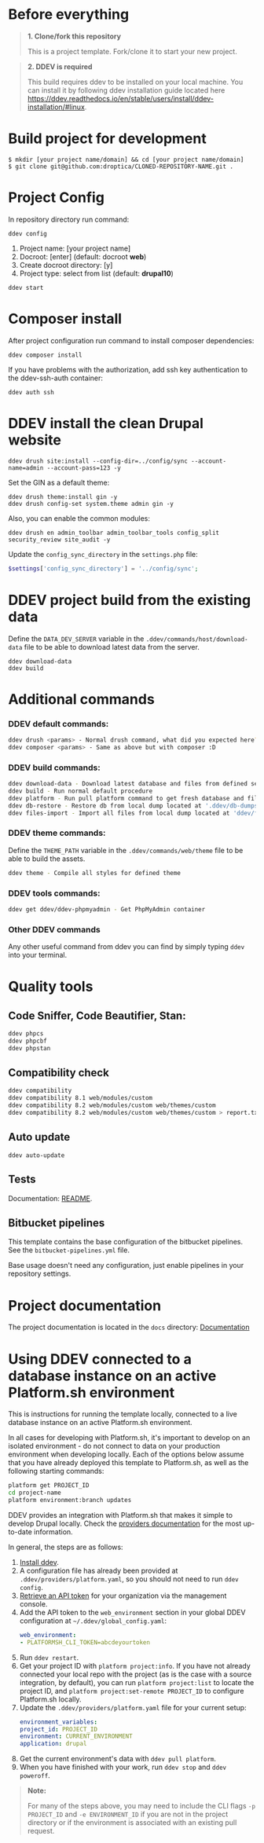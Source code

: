 # Before everything


> **1. Clone/fork this repository**
>
> This is a project template. Fork/clone it to start your new project.

> **2. DDEV is required**
>
> This build requires ddev to be installed on your local machine. You can
> install it by following ddev installation guide located here
> https://ddev.readthedocs.io/en/stable/users/install/ddev-installation/#linux.

# Build project for development
    $ mkdir [your project name/domain] && cd [your project name/domain]
    $ git clone git@github.com:droptica/CLONED-REPOSITORY-NAME.git .

# Project Config
In repository directory run command:
```shell
ddev config
```

1. Project name: [your project name]
2. Docroot: [enter] (default: docroot **web**)
3. Create docroot directory: [y]
4. Project type: select from list (default: **drupal10**)

```shell
ddev start
```

# Composer install
After project configuration run command to install composer dependencies:

```shell
ddev composer install
```

If you have problems with the authorization, add ssh key authentication to the
ddev-ssh-auth container:
```shell
ddev auth ssh
```

# DDEV install the clean Drupal website

```shell
ddev drush site:install --config-dir=../config/sync --account-name=admin --account-pass=123 -y
```

Set the GIN as a default theme:
```shell
ddev drush theme:install gin -y
ddev drush config-set system.theme admin gin -y
```

Also, you can enable the common modules:
```shell
ddev drush en admin_toolbar admin_toolbar_tools config_split security_review site_audit -y
```

Update the `config_sync_directory` in the `settings.php` file:
```php
$settings['config_sync_directory'] = '../config/sync';
```

# DDEV project build from the existing data

Define the `DATA_DEV_SERVER` variable in the `.ddev/commands/host/download-data`
 file to be able to download latest data from the server.

```shell
ddev download-data
ddev build
```

# Additional commands

### DDEV default commands:

```bash
ddev drush <params> - Normal drush command, what did you expected here? :D
ddev composer <params> - Same as above but with composer :D
```

### DDEV build commands:

```bash
ddev download-data - Download latest database and files from defined server
ddev build - Run normal default procedure
ddev platform - Run pull platform command to get fresh database and files from PLATFORM_ENVIRONMENT in the config
ddev db-restore - Restore db from local dump located at '.ddev/db-dumps'
ddev files-import - Import all files from local dump located at 'ddev/file-dumps'
```

### DDEV theme commands:

Define the `THEME_PATH` variable in the `.ddev/commands/web/theme` file to be
able to build the assets.

```bash
ddev theme - Compile all styles for defined theme
```

### DDEV tools commands:

```bash
ddev get ddev/ddev-phpmyadmin - Get PhpMyAdmin container
```

### Other DDEV commands
Any other useful command from ddev you can find by simply typing `ddev` into
your terminal.

# Quality tools

## Code Sniffer, Code Beautifier, Stan:
```bash
ddev phpcs
ddev phpcbf
ddev phpstan
```

## Compatibility check

```bash
ddev compatibility
ddev compatibility 8.1 web/modules/custom
ddev compatibility 8.2 web/modules/custom web/themes/custom
ddev compatibility 8.2 web/modules/custom web/themes/custom > report.txt
```

## Auto update

```shell
ddev auto-update
```

## Tests

Documentation: [README](./tests/README.md).

## Bitbucket pipelines

This template contains the base configuration of the bitbucket pipelines.
See the `bitbucket-pipelines.yml` file.

Base usage doesn't need any configuration, just enable pipelines in your
repository settings.

# Project documentation

The project documentation is located in the `docs` directory:
[Documentation](./docs/documentation/000-readme.md)

# Using DDEV connected to a database instance on an active Platform.sh environment
This is instructions for running the template locally, connected to a live
database instance on an active Platform.sh environment.

In all cases for developing with Platform.sh, it's important to develop on an
isolated environment - do not connect to data on your production environment
when developing locally.
Each of the options below assume that you have already deployed this template
to Platform.sh, as well as the following starting commands:

```bash
platform get PROJECT_ID
cd project-name
platform environment:branch updates
```

DDEV provides an integration with Platform.sh that makes it simple to develop
Drupal locally. Check the [providers documentation](https://ddev.readthedocs.io/en/latest/users/providers/platform/)
for the most up-to-date information.

In general, the steps are as follows:

1. [Install ddev](https://ddev.readthedocs.io/en/stable/#installation).
2. A configuration file has already been provided at
`.ddev/providers/platform.yaml`, so you should not need to run `ddev config`.
3. [Retrieve an API token](https://docs.platform.sh/development/cli/api-tokens.html#get-a-token)
for your organization via the management console.
4. Add the API token to the `web_environment` section in your global DDEV
configuration at `~/.ddev/global_config.yaml`:
    ```yaml
    web_environment:
    - PLATFORMSH_CLI_TOKEN=abcdeyourtoken
    ```
5. Run `ddev restart`.
6. Get your project ID with `platform project:info`. If you have not already
connected your local repo with the project (as is the case with a source
integration, by default), you can run `platform project:list` to locate the
project ID, and `platform project:set-remote PROJECT_ID` to configure
Platform.sh locally.
7. Update the `.ddev/providers/platform.yaml` file for your current setup:
    ```yaml
    environment_variables:
    project_id: PROJECT_ID
    environment: CURRENT_ENVIRONMENT
    application: drupal
    ```
8. Get the current environment's data with `ddev pull platform`.
9. When you have finished with your work, run `ddev stop` and `ddev poweroff`.

> **Note:**
>
> For many of the steps above, you may need to include the CLI flags
> `-p PROJECT_ID` and `-e ENVIRONMENT_ID` if you are not in the project
> directory or if the environment is associated with an existing pull request.
